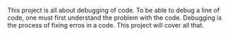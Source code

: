 This project is all about debugging of code. To be able to debug a line of code, one must first understand the problem with the code. Debugging is the process of fixing erros in a code. This project will cover all that.
